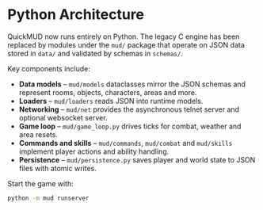 # Python Architecture

QuickMUD now runs entirely on Python. The legacy C engine has been
replaced by modules under the `mud/` package that operate on JSON
data stored in `data/` and validated by schemas in `schemas/`.

Key components include:

- **Data models** – `mud/models` dataclasses mirror the JSON schemas and
  represent rooms, objects, characters, areas and more.
- **Loaders** – `mud/loaders` reads JSON into runtime models.
- **Networking** – `mud/net` provides the asynchronous telnet server and
  optional websocket server.
- **Game loop** – `mud/game_loop.py` drives ticks for combat, weather and
  area resets.
- **Commands and skills** – `mud/commands`, `mud/combat` and `mud/skills`
  implement player actions and ability handling.
- **Persistence** – `mud/persistence.py` saves player and world state to
  JSON files with atomic writes.

Start the game with:

```sh
python -m mud runserver
```
